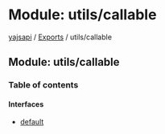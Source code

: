 # Module: utils/callable

[yajsapi](../yajsapi.md) / [Exports](./) / utils/callable

## Module: utils/callable

### Table of contents

#### Interfaces

* [default](../interface/utils_callable.default.md)

